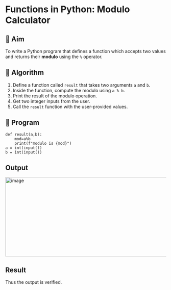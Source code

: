 # Functions in Python: Modulo Calculator

## 🎯 Aim
To write a Python program that defines a function which accepts two values and returns their **modulo** using the `%` operator.

## 🧠 Algorithm
1. Define a function called `result` that takes two arguments `a` and `b`.
2. Inside the function, compute the modulo using `a % b`.
3. Print the result of the modulo operation.
4. Get two integer inputs from the user.
5. Call the `result` function with the user-provided values.

## 🧾 Program
~~~
def result(a,b):
    mod=a%b
    print(f"modulo is {mod}")
a = int(input())
b = int(input())
~~~

## Output
<img width="598" height="249" alt="image" src="https://github.com/user-attachments/assets/ecb2b550-4884-4331-895c-6ece0d04b458" />


## Result
Thus the output is verified.
